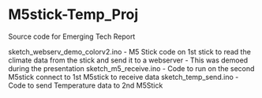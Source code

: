 # M5stick-Temp_Proj
Source code for Emerging Tech Report

sketch_webserv_demo_colorv2.ino - M5 Stick code on 1st stick to read the climate data from the stick and send it to a webserver - This was demoed during the presentation
sketch_m5_receive.ino - Code to run on the second M5stick connect to 1st M5stick to receive data
sketch_temp_send.ino - Code to send Temperature data to 2nd M5Stick

